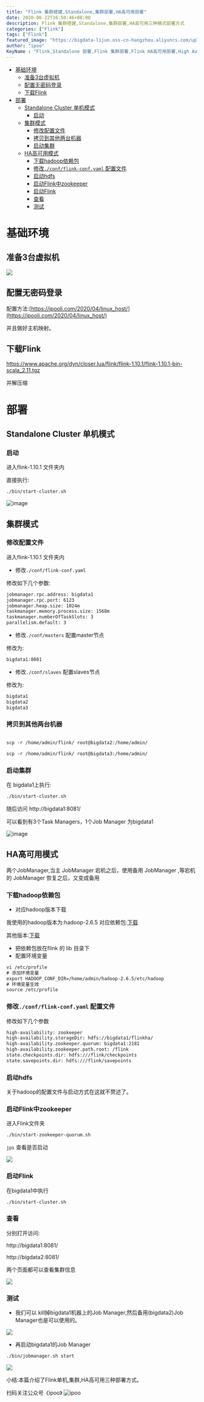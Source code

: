 ```yaml
---
title: "Flink 集群搭建,Standalone,集群部署,HA高可用部署"
date: 2020-06-22T16:50:46+08:00
description: Flink 集群搭建,Standalone,集群部署,HA高可用三种模式部署方式
categories: ["Flink"]
tags: ["Flink"]
featured_image: "https://bigdata-lijun.oss-cn-hangzhou.aliyuncs.com/uploads%2F2020%2F06%2F22%2Fxr2fPLjz_%E7%A8%BF%E5%AE%9A%E8%AE%BE%E8%AE%A1%E5%AF%BC%E5%87%BA-20200622-165815_%E7%9C%8B%E5%9B%BE%E7%8E%8B.png?Expires=1592816335"
author: "ipoo"
KeyName : "Flink,Standalone 部署,Flink 集群部署,Flink HA高可用部署,High Availability (HA)"
---
```



<!-- MarkdownTOC -->

- [基础环境](#%E5%9F%BA%E7%A1%80%E7%8E%AF%E5%A2%83)
	- [准备3台虚拟机](#%E5%87%86%E5%A4%873%E5%8F%B0%E8%99%9A%E6%8B%9F%E6%9C%BA)
	- [配置无密码登录](#%E9%85%8D%E7%BD%AE%E6%97%A0%E5%AF%86%E7%A0%81%E7%99%BB%E5%BD%95)
	- [下载Flink](#%E4%B8%8B%E8%BD%BDflink)
- [部署](#%E9%83%A8%E7%BD%B2)
	- [Standalone Cluster 单机模式](#standalone-cluster-%E5%8D%95%E6%9C%BA%E6%A8%A1%E5%BC%8F)
		- [启动](#%E5%90%AF%E5%8A%A8)
	- [集群模式](#%E9%9B%86%E7%BE%A4%E6%A8%A1%E5%BC%8F)
		- [修改配置文件](#%E4%BF%AE%E6%94%B9%E9%85%8D%E7%BD%AE%E6%96%87%E4%BB%B6)
		- [拷贝到其他两台机器](#%E6%8B%B7%E8%B4%9D%E5%88%B0%E5%85%B6%E4%BB%96%E4%B8%A4%E5%8F%B0%E6%9C%BA%E5%99%A8)
		- [启动集群](#%E5%90%AF%E5%8A%A8%E9%9B%86%E7%BE%A4)
	- [HA高可用模式](#ha%E9%AB%98%E5%8F%AF%E7%94%A8%E6%A8%A1%E5%BC%8F)
		- [下载hadoop依赖包](#%E4%B8%8B%E8%BD%BDhadoop%E4%BE%9D%E8%B5%96%E5%8C%85)
		- [修改`./conf/flink-conf.yaml` 配置文件](#%E4%BF%AE%E6%94%B9confflink-confyaml-%E9%85%8D%E7%BD%AE%E6%96%87%E4%BB%B6)
		- [启动hdfs](#%E5%90%AF%E5%8A%A8hdfs)
		- [启动Flink中zookeeper](#%E5%90%AF%E5%8A%A8flink%E4%B8%ADzookeeper)
		- [启动Flink](#%E5%90%AF%E5%8A%A8flink)
		- [查看](#%E6%9F%A5%E7%9C%8B)
		- [测试](#%E6%B5%8B%E8%AF%95)

<!-- /MarkdownTOC -->


# 基础环境

## 准备3台虚拟机

![](http://oss.ipooli.com/uploads%2F2020%2F06%2F22%2Fe79Dap6M_%E6%9C%AA%E5%91%BD%E5%90%8D1592806473.png?Expires=1592806501)

## 配置无密码登录
配置方法:[https://ipooli.com/2020/04/linux_host/](https://ipooli.com/2020/04/linux_host/)

并且做好主机映射。
## 下载Flink

https://www.apache.org/dyn/closer.lua/flink/flink-1.10.1/flink-1.10.1-bin-scala_2.11.tgz

并解压缩

# 部署

## Standalone Cluster 单机模式

### 启动
进入flink-1.10.1 文件夹内

直接执行:

```txt
./bin/start-cluster.sh
```
![image](https://bigdata-lijun.oss-cn-hangzhou.aliyuncs.com/uploads%2F2020%2F06%2F22%2FxNovWky1_%E6%9C%AA%E5%91%BD%E5%90%8D1592807732.png?Expires=1592807753)

## 集群模式

### 修改配置文件
进入flink-1.10.1 文件夹内

- 修改`./conf/flink-conf.yaml`

修改如下几个参数:
```txt
jobmanager.rpc.address: bigdata1
jobmanager.rpc.port: 6123
jobmanager.heap.size: 1024m
taskmanager.memory.process.size: 1568m
taskmanager.numberOfTaskSlots: 3
parallelism.default: 3
```

- 修改`./conf/masters` 配置master节点

修改为:
```txt
bigdata1:8081
```

- 修改`./conf/slaves` 配置slaves节点

修改为:
```txt
bigdata1
bigdata2
bigdata3
```

### 拷贝到其他两台机器

```txt

scp -r /home/admin/flink/ root@bigdata2:/home/admin/

scp -r /home/admin/flink/ root@bigdata3:/home/admin/

```

### 启动集群

在 bigdata1上执行:

```txt
./bin/start-cluster.sh
```

随后访问 http://bigdata1:8081/

可以看到有3个Task Managers，1个Job Manager 为bigdata1

![image](https://bigdata-lijun.oss-cn-hangzhou.aliyuncs.com/uploads%2F2020%2F06%2F22%2FnZmnxoBm_yanshi.gif?Expires=1592807359)

## HA高可用模式

两个JobManager,当主 JobManager 宕机之后，使用备用 JobManager ,等宕机的 JobManager 恢复之后，又变成备用

### 下载hadoop依赖包

- 对应hadoop版本下载

我使用的hadoop版本为:hadoop-2.6.5 对应依赖包:[下载](https://repo.maven.apache.org/maven2/org/apache/flink/flink-shaded-hadoop-2-uber/2.6.5-10.0/flink-shaded-hadoop-2-uber-2.6.5-10.0.jar)

其他版本:[下载](https://flink.apache.org/downloads.html)

- 把依赖包放在flink 的 lib 目录下
- 配置环境变量

```txt
vi /etc/profile
# 添加环境变量
export HADOOP_CONF_DIR=/home/admin/hadoop-2.6.5/etc/hadoop
# 环境变量生效
source /etc/profile
```
### 修改`./conf/flink-conf.yaml` 配置文件

修改如下几个参数
```txt
high-availability: zookeeper
high-availability.storageDir: hdfs://bigdata1/flinkha/
high-availability.zookeeper.quorum: bigdata1:2181
high-availability.zookeeper.path.root: /flink
state.checkpoints.dir: hdfs:///flink/checkpoints
state.savepoints.dir: hdfs:///flink/savepoints

```

### 启动hdfs

关于hadoop的配置文件与启动方式在这就不赘述了。

### 启动Flink中zookeeper 

进入Flink文件夹
```txt
./bin/start-zookeeper-quorum.sh
```

`jps` 查看是否启动

![](https://bigdata-lijun.oss-cn-hangzhou.aliyuncs.com/uploads%2F2020%2F06%2F22%2Fz2rFiGyC_zoo.png?Expires=1592814593)

### 启动Flink

在bigdata1中执行

```txt
./bin/start-cluster.sh
```

### 查看
分别打开访问:

http://bigdata1:8081/

http://bigdata2:8081/

两个页面都可以查看集群信息

![](https://bigdata-lijun.oss-cn-hangzhou.aliyuncs.com/uploads%2F2020%2F06%2F22%2FGROpHmFc_ha.gif?Expires=1592814816)

### 测试

- 我们可以 kill掉bigdata1机器上的Job Manager,然后备用(bigdata2)Job Manager也是可以使用的。

![](https://bigdata-lijun.oss-cn-hangzhou.aliyuncs.com/uploads%2F2020%2F06%2F22%2F0mPVE0qa_%E6%9C%AA%E5%91%BD%E5%90%8D1592815242.png?Expires=1592815282)

- 再启动bigdata1的Job Manager

```txt
./bin/jobmanager.sh start
```
![](https://bigdata-lijun.oss-cn-hangzhou.aliyuncs.com/uploads%2F2020%2F06%2F22%2FScghUBo8_%E6%9C%AA%E5%91%BD%E5%90%8D1592815642.png?Expires=1592815708)

小结:本篇介绍了Flink单机,集群,HA高可用三种部署方式。




扫码关注公众号《ipoo》
![ipoo](http://oss.ipooli.com/images/%E5%85%AC%E4%BC%97%E5%8F%B7code.jpg)